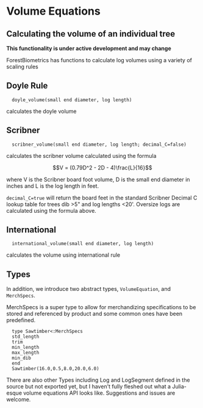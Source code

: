 # Volume Equations
## Calculating the volume of an individual tree

**This functionality is under active development and may change**

ForestBiometrics has functions to calculate log volumes using a variety of scaling rules


## Doyle Rule

      doyle_volume(small end diameter, log length)

calculates the doyle volume

## Scribner

      scribner_volume(small end diameter, log length; decimal_C=false)

calculates the scribner volume calculated using the formula

```math
V = (0.79D^2 - 2D - 4)\frac{L}{16}
```

where V is the Scribner board foot volume, D is the small end diameter in inches and L is the log length in feet.

 `decimal_C=true` will return the board feet in the standard Scribner Decimal C lookup table for trees dib >5" and log lengths <20'. Oversize logs are calculated using the formula above.


## International

      international_volume(small end diameter, log length)

calculates the volume using international rule

## Types

In addition, we introduce two abstract types, `VolumeEquation`, and `MerchSpecs`.

MerchSpecs is a super type to allow for merchandizing specifications to be stored and referenced by product and some common ones have been predefined.

      type Sawtimber<:MerchSpecs
      std_length
      trim
      min_length
      max_length
      min_dib
      end
      Sawtimber(16.0,0.5,8.0,20.0,6.0)


There are also other Types including Log and LogSegment defined in the source but not exported yet, but I haven't fully fleshed out what a Julia-esque volume equations API looks like. Suggestions and issues are welcome.
